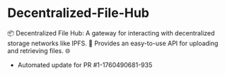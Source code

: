 # Decentralized-File-Hub
📦 Decentralized File Hub: A gateway for interacting with decentralized storage networks like IPFS. 💾 Provides an easy-to-use API for uploading and retrieving files. 🌐


- Automated update for PR #1-1760490681-935